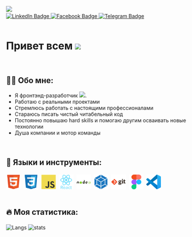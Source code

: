<div id="header" align="left">
  <img src="https://media.giphy.com/media/SWoSkN6DxTszqIKEqv/giphy.gif" width="200"/>
</div>

<div id="badges" align="left">
<a href="https://www.linkedin.com/in/ingabuga/">
  <img src="https://img.shields.io/badge/LinkedIn-blue?style=for-the-badge&logo=linkedin&logoColor=white" alt="LinkedIn Badge"/>
</a>
<a href="https://www.facebook.com/Ingaboba">
  <img src="https://img.shields.io/badge/Facebook-red?style=for-the-badge&logo=facebook&logoColor=white" alt="Facebook Badge"/>
 </a>
 <a href="https://t.me/ingabuga">
  <img src="https://img.shields.io/badge/Telegram-blue?style=for-the-badge&logo=telegram&logoColor=white" alt="Telegram Badge"/>
 </a>
</div>
<div align="left">
<img src="https://komarev.com/ghpvc/?username=ingabuga&style=flat-square" alt=""/>
</div>
<h1 align="left">
  Привет всем
  <img src="https://media.giphy.com/media/hvRJCLFzcasrR4ia7z/giphy.gif" width="30px"/>
</h1>

<br>

## :man_technologist: Обо мне:
- Я фронтэнд-разработчик <img src="https://media.giphy.com/media/WUlplcMpOCEmTGBtBW/giphy.gif" width="30">.
- Работаю с реальными проектами
- Стремлюсь работать с настоящими профессионалами
- Стараюсь писать чистый читабельный код
- Постоянно повышаю hard skills и помогаю другим осваивать новые технологии 
- Душа компании и мотор команды

<br>

## <p align="left">:hammer: Языки и инструменты:</p>
<div align="left">
    <img src="https://github.com/devicons/devicon/blob/master/icons/html5/html5-original.svg" title="HTML5" alt="HTML" width="40" height="40"/>&nbsp;
  <img src="https://github.com/devicons/devicon/blob/master/icons/css3/css3-original.svg"  title="CSS3" alt="CSS" width="40" height="40"/>&nbsp;
  <img src="https://github.com/devicons/devicon/blob/master/icons/javascript/javascript-original.svg" title="JavaScript" alt="JavaScript" width="40" height="40"/>&nbsp;
  <img src="https://github.com/devicons/devicon/blob/master/icons/react/react-original-wordmark.svg" title="React" alt="React" width="40" height="40"/>&nbsp;
  <img src="https://github.com/devicons/devicon/blob/master/icons/nodejs/nodejs-original-wordmark.svg" title="NodeJS" alt="NodeJS" width="40" height="40"/>&nbsp;
  <img src="https://github.com/devicons/devicon/blob/master/icons/webpack/webpack-plain.svg" title="Webpack" **alt="Webpack" width="40" height="40"/>&nbsp;
  <img src="https://github.com/devicons/devicon/blob/master/icons/git/git-original-wordmark.svg" title="Git" **alt="Git" width="40" height="40"/>&nbsp;
  <img src="https://github.com/devicons/devicon/blob/master/icons/figma/figma-original.svg" title="Figma" **alt="Figma" width="40" height="40"/>&nbsp;
  <img src="https://github.com/devicons/devicon/blob/master/icons/vscode/vscode-original.svg" title="VsCode" **alt="vscode" width="40" height="40"/>
</div>

<br>

## <p align="left">:fire: Моя статистика:</p>
<div align="left">
<img width="395px" alt="Langs" src="https://github-readme-stats.vercel.app/api/top-langs/?username=ingabuga&layout=compact&theme=buefy">
<img width="400px" alt="stats" src="https://github-readme-stats.vercel.app/api?username=ingabuga&show_icons=true&theme=buefy">
  </div>
<!--
**ingabuga/ingabuga** is a ✨ _special_ ✨ repository because its `README.md` (this file) appears on your GitHub profile.

Here are some ideas to get you started:

- 🔭 I’m currently working on ...
- 🌱 I’m currently learning ...
- 👯 I’m looking to collaborate on ...
- 🤔 I’m looking for help with ...
- 💬 Ask me about ...
- 📫 How to reach me: ...
- 😄 Pronouns: ...
- ⚡ Fun fact: ...
-->

